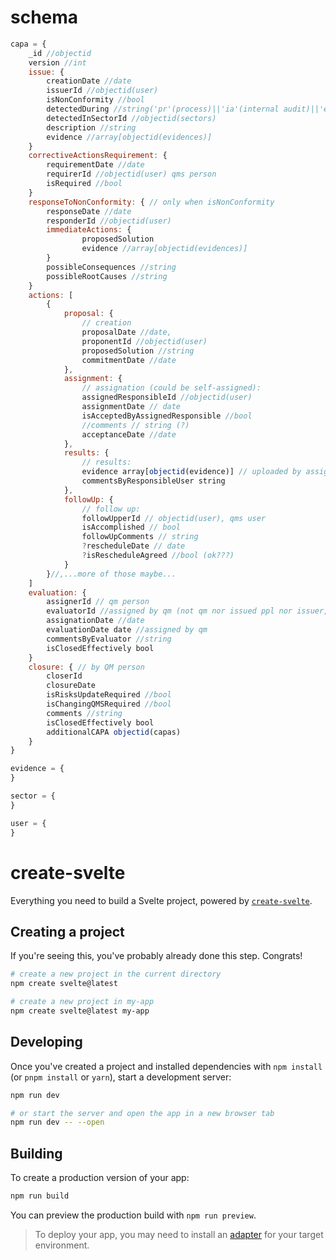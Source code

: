 # schema
```js
capa = {
	_id //objectid
	version //int
	issue: {
		creationDate //date
		issuerId //objectid(user)
		isNonConformity //bool
		detectedDuring //string('pr'(process)||'ia'(internal audit)||'ea'(external audit))
		detectedInSectorId //objectid(sectors)
		description //string
		evidence //array[objectid(evidences)]
	}
	correctiveActionsRequirement: {
		requirementDate //date
		requirerId //objectid(user) qms person
		isRequired //bool
	}
	responseToNonConformity: { // only when isNonConformity
		responseDate //date
		responderId //objectid(user)
		immediateActions: {
				proposedSolution
				evidence //array[objectid(evidences)]	
		}
		possibleConsequences //string
		possibleRootCauses //string
    }
    actions: [
        {
            proposal: {
                // creation
                proposalDate //date,
                proponentId //objectid(user)
                proposedSolution //string
                commitmentDate //date
            },
            assignment: {
                // assignation (could be self-assigned):
                assignedResponsibleId //objectid(user)
                assignmentDate // date
                isAcceptedByAssignedResponsible //bool
                //comments // string (?)
                acceptanceDate //date
            },
            results: {
                // results:
                evidence array[objectid(evidence)] // uploaded by assigned person or by creator
                commentsByResponsibleUser string
            },
            followUp: {
                // follow up:
                followUpperId // objectid(user), qms user
                isAccomplished // bool
                followUpComments // string
                ?rescheduleDate // date
                ?isRescheduleAgreed //bool (ok???)
            }
        }//,...more of those maybe...
    ]
    evaluation: {
        assignerId // qm person
		evaluatorId //assigned by qm (not qm nor issued ppl nor issuer, right?)
		assignationDate //date
		evaluationDate date //assigned by qm
		commentsByEvaluator //string
		isClosedEffectively bool
	}
	closure: { // by QM person
        closerId
        closureDate
		isRisksUpdateRequired //bool
		isChangingQMSRequired //bool
		comments //string
		isClosedEffectively bool
		additionalCAPA objectid(capas)
	}
}

evidence = {
}

sector = {
}

user = {
}

```


# create-svelte

Everything you need to build a Svelte project, powered by [`create-svelte`](https://github.com/sveltejs/kit/tree/master/packages/create-svelte).

## Creating a project

If you're seeing this, you've probably already done this step. Congrats!

```bash
# create a new project in the current directory
npm create svelte@latest

# create a new project in my-app
npm create svelte@latest my-app
```

## Developing

Once you've created a project and installed dependencies with `npm install` (or `pnpm install` or `yarn`), start a development server:

```bash
npm run dev

# or start the server and open the app in a new browser tab
npm run dev -- --open
```

## Building

To create a production version of your app:

```bash
npm run build
```

You can preview the production build with `npm run preview`.

> To deploy your app, you may need to install an [adapter](https://kit.svelte.dev/docs/adapters) for your target environment.
